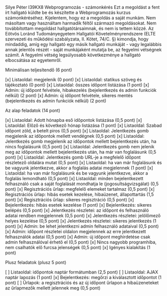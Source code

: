 Silye Péter
I39KX8 
Webprogramozás - számonkérés
Ezt a megoldást a fent írt hallgató küldte be és készítette a Webprogramozás kurzus számonkéréséhez.
Kijelentem, hogy ez a megoldás a saját munkám. Nem másoltam vagy használtam harmadik féltől 
származó megoldásokat. Nem továbbítottam megoldást hallgatótársaimnak, és nem is tettem közzé. 
Az Eötvös Loránd Tudományegyetem Hallgatói Követelményrendszere 
(ELTE szervezeti és működési szabályzata, II. Kötet, 74/C. §) kimondja, hogy mindaddig, 
amíg egy hallgató egy másik hallgató munkáját - vagy legalábbis annak jelentős részét - 
saját munkájaként mutatja be, az fegyelmi vétségnek számít. 
A fegyelmi vétség legsúlyosabb következménye a hallgató elbocsátása az egyetemről.

Minimálisan teljesítendő (6 pont)

[x] Listaoldal: megjelenik (0 pont)
[x] Listaoldal: statikus szöveg és tájékoztató (0 pont)
[x] Listaoldal: összes időpont listázása (1 pont)
[x] Admin: új időpont felvétele, hibakezelés (bejelentkezés és admin funkciók nélkül) (2 pont)
[x] Admin: új időpont felvétele, sikeres mentés (bejelentkezés és admin funkciók nélkül) (2 pont)

Az alap feladatok (14 pont)

[x] Listaoldal: Adott hónapba eső időpontok listázása (0,5 pont)
[x] Listaoldal: Előző és következő hónap listázása (1 pont)
[x] Listaoldal: Szabad időpont zöld, a betelt piros (0,5 pont)
[x] Listaoldal: Jelentkezés gomb megjelenik az időpontok mellett vendégnek (0,5 pont)
[x] Listaoldal: Jelentkezés gomb megjelenik az időpontok mellett bejelentkezés után, ha nincs foglalásunk (0,5 pont)
[x] Listaoldal: Jelentkezés gomb nem jelenik meg az időpontok mellett bejelentkezés után, ha már van foglalásunk (0,5 pont)
[x] Listaoldal: Jelentkezés gomb URL-je a megfelelő időpont részletező oldalára mutat (0,5 pont)
[x] Listaoldal: ha van már foglalásunk és be vagyunk jelentkezve, akkor a foglalás adatai megjelennek (1 pont)
[x] Listaoldal: ha van már foglalásunk és be vagyunk jelentkezve, akkor a foglalás lemondható (0,5 pont)
[x] Listaoldal: minden bejelentkezett felhasználó csak a saját foglalását mondhatja le (jogosultságvizsgálat) (0,5 pont)
[x] Regisztrációs űrlap: megfelelő elemeket tartalmaz (0,5 pont)
[x] Regisztrációs űrlap: hibás esetek kezelése, hibaüzenet, állapottartás (1,5 pont)
[x] Regisztrációs űrlap: sikeres regisztráció (0,5 pont)
[x] Bejelentkezés: hibás esetek kezelése (1 pont)
[x] Bejelentkezés: sikeres belépés (0,5 pont)
[x] Jelentkezés részletei: az időpont és felhasználó adatai rendben megjelennek (0,5 pont)
[x] Jelentkezés részletei: jelölőmező helyes kezelése (0,5 pont)
[x] Jelentkezés részletei: sikeres jelentkezés (1 pont)
[x] Admin: be lehet jelentkezni admin felhasználó adataival (0,5 pont)
[x] Admin: időpont részletei oldalon megjelennek az erre jelentkezett felhasználók adatai (0,5 pont)
[x] Admin: új időpont meghirdetése csak admin felhasználóval érhető el (0,5 pont)
[x] Nincs nagyobb programhiba, nem csalhatók elő furcsa jelenségek (0,5 pont)
[x] Igényes kialakítás (1 pont)

Plusz feladatok (plusz 5 pont)

[ ] Listaoldal: időpontok naptár formátumban (2,5 pont)
[ ] Listaoldal: AJAX naptár lapozás (1 pont)
[x] Bejelentkezés: megőrzi a kiválasztott időpontot (1 pont)
[ ] Űrlapok: a regisztrációs és az új időpont űrlapon a hibaüzeneteket az űrlapmezők mellett jelennek meg (0,5 pont)